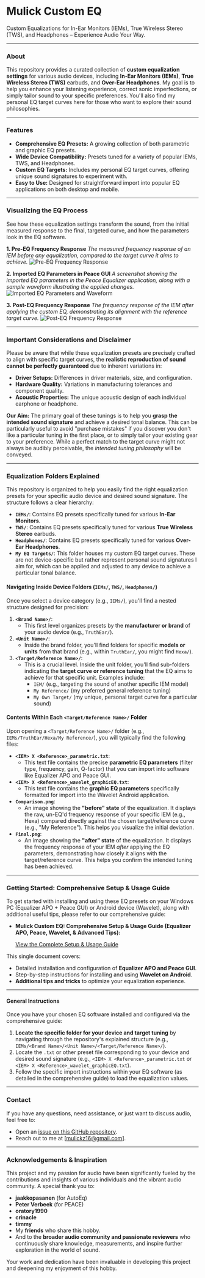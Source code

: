 # Mulick Custom EQ
Custom Equalizations for In-Ear Monitors (IEMs), True Wireless Stereo (TWS), and Headphones – Experience Audio Your Way.

---

### About
This repository provides a curated collection of **custom equalization settings** for various audio devices, including **In-Ear Monitors (IEMs)**, **True Wireless Stereo (TWS)** earbuds, and **Over-Ear Headphones**. My goal is to help you enhance your listening experience, correct sonic imperfections, or simply tailor sound to your specific preferences. You'll also find my personal EQ target curves here for those who want to explore their sound philosophies.

---

### Features
* **Comprehensive EQ Presets:** A growing collection of both parametric and graphic EQ presets.
* **Wide Device Compatibility:** Presets tuned for a variety of popular IEMs, TWS, and Headphones.
* **Custom EQ Targets:** Includes my personal EQ target curves, offering unique sound signatures to experiment with.
* **Easy to Use:** Designed for straightforward import into popular EQ applications on both desktop and mobile.

---

### Visualizing the EQ Process
See how these equalization settings transform the sound, from the initial measured response to the final, targeted curve, and how the parameters look in the EQ software.

**1. Pre-EQ Frequency Response**
*The measured frequency response of an IEM before any equalization, compared to the target curve it aims to achieve.*
![Pre-EQ Frequency Response](./images/PreEQ2.png)

**2. Imported EQ Parameters in Peace GUI**
*A screenshot showing the imported EQ parameters in the Peace Equalizer application, along with a sample waveform illustrating the applied changes.*
![Imported EQ Parameters and Waveform](./images/ImportedEQ_and_waveform.png)

**3. Post-EQ Frequency Response**
*The frequency response of the IEM after applying the custom EQ, demonstrating its alignment with the reference target curve.*
![Post-EQ Frequency Response](./images/PostEQ.png)

---

### Important Considerations and Disclaimer

Please be aware that while these equalization presets are precisely crafted to align with specific target curves, the **realistic reproduction of sound cannot be perfectly guaranteed** due to inherent variations in:
* **Driver Setups:** Differences in driver materials, size, and configuration.
* **Hardware Quality:** Variations in manufacturing tolerances and component quality.
* **Acoustic Properties:** The unique acoustic design of each individual earphone or headphone.

**Our Aim:** The primary goal of these tunings is to help you **grasp the intended sound signature** and achieve a desired tonal balance. This can be particularly useful to avoid "purchase mistakes" if you discover you don't like a particular tuning in the first place, or to simply tailor your existing gear to your preference. While a perfect match to the target curve might not always be audibly perceivable, the *intended tuning philosophy* will be conveyed.

---

### Equalization Folders Explained
This repository is organized to help you easily find the right equalization presets for your specific audio device and desired sound signature. The structure follows a clear hierarchy:

* **`IEMs/`**: Contains EQ presets specifically tuned for various **In-Ear Monitors**.
* **`TWS/`**: Contains EQ presets specifically tuned for various **True Wireless Stereo** earbuds.
* **`Headphones/`**: Contains EQ presets specifically tuned for various **Over-Ear Headphones**.
* **`My EQ Targets/`**: This folder houses my custom EQ target curves. These are not device-specific but rather represent personal sound signatures I aim for, which can be applied and adjusted to any device to achieve a particular tonal balance.

#### Navigating Inside Device Folders (`IEMs/`, `TWS/`, `Headphones/`)

Once you select a device category (e.g., `IEMs/`), you'll find a nested structure designed for precision:

1.  **`<Brand Name>/`**:
    * This first level organizes presets by the **manufacturer or brand** of your audio device (e.g., `TruthEar/`).
2.  **`<Unit Name>/`**:
    * Inside the brand folder, you'll find folders for specific **models or units** from that brand (e.g., within `TruthEar/`, you might find `Hexa/`).
3.  **`<Target/Reference Name>/`**:
    * This is a crucial level. Inside the unit folder, you'll find sub-folders indicating the **target curve or reference tuning** that the EQ aims to achieve for that specific unit. Examples include:
        * `IEM/` (e.g., targeting the sound of another specific IEM model)
        * `My Reference/` (my preferred general reference tuning)
        * `My Own Target/` (my unique, personal target curve for a particular sound)

#### Contents Within Each `<Target/Reference Name>/` Folder

Upon opening a `<Target/Reference Name>/` folder (e.g., `IEMs/TruthEar/Hexa/My Reference/`), you will typically find the following files:

* **`<IEM> X <Reference>_parametric.txt`**:
    * This text file contains the precise **parametric EQ parameters** (filter type, frequency, gain, Q-factor) that you can import into software like Equalizer APO and Peace GUI.
* **`<IEM> X <Reference>_wavelet_graphicEQ.txt`**:
    * This text file contains the **graphic EQ parameters** specifically formatted for import into the Wavelet Android application.
* **`Comparison.png`**:
    * An image showing the **"before" state** of the equalization. It displays the raw, un-EQ'd frequency response of your specific IEM (e.g., Hexa) compared directly against the chosen target/reference curve (e.g., "My Reference"). This helps you visualize the initial deviation.
* **`Final.png`**:
    * An image showing the **"after" state** of the equalization. It displays the frequency response of your IEM *after* applying the EQ parameters, demonstrating how closely it aligns with the target/reference curve. This helps you confirm the intended tuning has been achieved.

---

### Getting Started: Comprehensive Setup & Usage Guide
To get started with installing and using these EQ presets on your Windows PC (Equalizer APO + Peace GUI) or Android device (Wavelet), along with additional useful tips, please refer to our comprehensive guide:

* **Mulick Custom EQ: Comprehensive Setup & Usage Guide (Equalizer APO, Peace, Wavelet, & Advanced Tips):**
    
    [View the Complete Setup & Usage Guide](https://docs.google.com/document/d/1cmlCGibwocOL03Ga_N4iiBzhU7DekrtyrgsZm1OgUhk/edit?usp=sharing)

This single document covers:
* Detailed installation and configuration of **Equalizer APO and Peace GUI**.
* Step-by-step instructions for installing and using **Wavelet on Android**.
* **Additional tips and tricks** to optimize your equalization experience.

---

#### General Instructions
Once you have your chosen EQ software installed and configured via the comprehensive guide:
1.  **Locate the specific folder for your device and target tuning** by navigating through the repository's explained structure (e.g., `IEMs/<Brand Name>/<Unit Name>/<Target/Reference Name>/`).
2.  Locate the `.txt` or other preset file corresponding to your device and desired sound signature (e.g., `<IEM> X <Reference>_parametric.txt` or `<IEM> X <Reference>_wavelet_graphicEQ.txt`).
3.  Follow the specific import instructions within your EQ software (as detailed in the comprehensive guide) to load the equalization values.

---

### Contact
If you have any questions, need assistance, or just want to discuss audio, feel free to:
* Open an [issue on this GitHub repository](https://github.com/Spincies/Mulick-Custom-EQ/issues).
* Reach out to me at [mulickz16@gmail.com].

---

### Acknowledgements & Inspiration
This project and my passion for audio have been significantly fueled by the contributions and insights of various individuals and the vibrant audio community. A special thank you to:

* **jaakkopasanen** (for AutoEq)
* **Peter Verbeek** (for PEACE)
* **oratory1990**
* **crinacle**
* **timmy**
* My **friends** who share this hobby.
* And to the **broader audio community and passionate reviewers** who continuously share knowledge, measurements, and inspire further exploration in the world of sound.

Your work and dedication have been invaluable in developing this project and deepening my enjoyment of this hobby.


